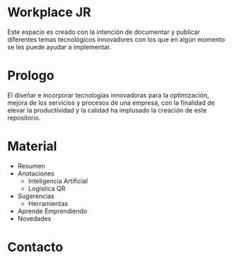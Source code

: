 # Workplace JR

Este espacio es creado con la intención de documentar y publicar diferentes temas tecnológicos innovadores con los que en algún momento se les puede ayudar a implementar.

# Prologo

El diseñar e incorporar tecnologías innovadoras para la optimización, mejora de los servicios y procesos de una empresa, con la finalidad de elevar la productividad y la calidad ha implusado la creación de este repositorio.

# Material
- Resumen
- Anotaciones
  - Inteligencia Artificial
  - Logistica QR
- Sugerencias
  - Herramientas
- Aprende Emprendiendo
- Novedades

# Contacto

<!--
### Hi there 👋

**CampRamos/CampRamos** is a ✨ _special_ ✨ repository because its `README.md` (this file) appears on your GitHub profile.

Here are some ideas to get you started:

- 🔭 I’m currently working on ...
- 🌱 I’m currently learning ...
- 👯 I’m looking to collaborate on ...
- 🤔 I’m looking for help with ...
- 💬 Ask me about ...
- 📫 How to reach me: ...
- 😄 Pronouns: ...
- ⚡ Fun fact: ...
-->
